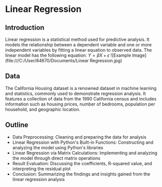 # Linear Regression
## Introduction
Linear regression is a statistical method used for predictive analysis. It models the relationship between a dependent variable and one or more independent variables by fitting a linear equation to observed data. The linear model has the following equation:
$Y = \beta X + \epsilon$
![Example Image](file:///C:/User/84670/Documents/Linear Regression.jpg)
## Data
The California Housing dataset is a renowned dataset in machine learning and statistics, commonly used to demonstrate regression analysis. It features a collection of data from the 1990 California census and includes information such as housing prices, number of bedrooms, population per household, and geographic location. 

## Outline
- Data Preprocessing: Cleaning and preparing the data for analysis
- Linear Regression with Python's Built-in Functions: Constructing and analyzing the model using Python's libraries
- Linear Regression via Matrix Calculations: Implementing and analyzing the model through direct matrix operations
- Result Evaluation: Discussing the coefficients, R-squared value, and interpreting the residual plot
- Conclusion: Summarizing the findings and insights gained from the linear regression analysis


